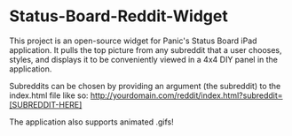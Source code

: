 Status-Board-Reddit-Widget
==========================

This project is an open-source widget for Panic's Status Board iPad application.  It pulls the top picture from any subreddit that a user chooses, styles, and displays it to be conveniently viewed in a 4x4 DIY panel in the application.

Subreddits can be chosen by providing an argument (the subreddit) to the index.html file like so:  http://yourdomain.com/reddit/index.html?subreddit=[SUBREDDIT-HERE]

The application also supports animated .gifs!

